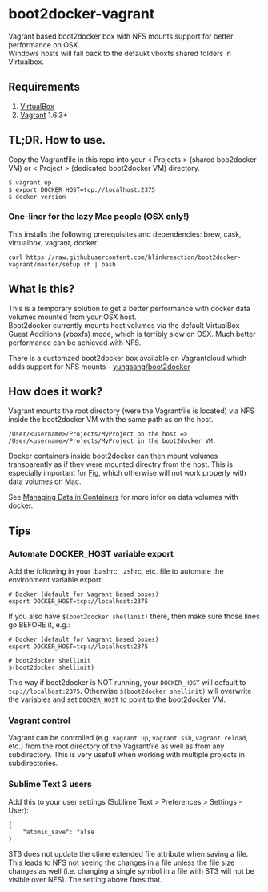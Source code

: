 # boot2docker-vagrant
Vagrant based boot2docker box with NFS mounts support for better performance on OSX.  
Windows hosts will fall back to the defaukt vboxfs shared folders in Virtualbox.

## Requirements
1. [VirtualBox](https://www.virtualbox.org/)
2. [Vagrant](https://www.vagrantup.com/) 1.6.3+

## TL;DR. How to use.
Copy the Vagrantfile in this repo into your < Projects > (shared boo2docker VM) or < Project > (dedicated boot2docker VM) directory.

    $ vagrant up
    $ export DOCKER_HOST=tcp://localhost:2375
    $ docker version

### One-liner for the lazy Mac people (OSX only!)

This installs the following prerequisites and dependencies: brew, cask, virtualbox, vagrant, docker

    curl https://raw.githubusercontent.com/blinkreaction/boot2docker-vagrant/master/setup.sh | bash

## What is this?
This is a temporary solution to get a better performance with docker data volumes mounted from your OSX host.  
Boot2docker currently mounts host volumes via the default VirtualBox Guest Additions (vboxfs) mode, which is terribly slow on OSX. Much better performance can be achieved with NFS.

There is a customzed boot2docker box available on Vagrantcloud which adds support for NFS mounts - [yungsang/boot2docker]( https://vagrantcloud.com/yungsang/boxes/boot2docker)

## How does it work?
Vagrant mounts the root directory (were the Vagrantfile is located) via NFS inside the boot2docker VM with the same path as on the host.  

    /User/<username>/Projects/MyProject on the host => /User/<username>/Projects/MyProject in the boot2docker VM.

Docker containers inside boot2docker can then mount volumes transparently as if they were mounted directry from the host. This is especially important for [Fig](http://www.fig.sh), which otherwise will not work properly with data volumes on Mac.

See [Managing Data in Containers](https://docs.docker.com/userguide/dockervolumes/) for more infor on data volumes with docker.

## Tips

### Automate DOCKER_HOST variable export

Add the following in your .bashrc, .zshrc, etc. file to automate the environment variable export:

    # Docker (default for Vagrant based boxes)
    export DOCKER_HOST=tcp://localhost:2375

If you also have `$(boot2docker shellinit)` there, then make sure those lines go BEFORE it, e.g.:

    # Docker (default for Vagrant based boxes)
    export DOCKER_HOST=tcp://localhost:2375
    
    # boot2docker shellinit
    $(boot2docker shellinit)

This way if boot2docker is NOT running, your `DOCKER_HOST` will default to `tcp://localhost:2375`.
Otherwise `$(boot2docker shellinit)` will overwrite the variables and set `DOCKER_HOST` to point to the boot2docker VM.

### Vagrant control

Vagrant can be controlled (e.g. `vagrant up`, `vagrant ssh`, `vagrant reload`, etc.) from the root directory of the Vagrantfile as well as from any subdirectory. This is very usefull when working with multiple projects in subdirectories.

### Sublime Text 3 users

Add this to your user settings (Sublime Text > Preferences > Settings - User):

    {
        "atomic_save": false
    }

ST3 does not update the ctime extended file attribute when saving a file. This leads to NFS not seeing the changes in a file unless the file size changes as well (i.e. changing a single symbol in a file with ST3 will not be visible over NFS). The setting above fixes that.

